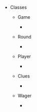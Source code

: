 * Classes

  * Game
  
    *

  * Round
  
    *

  * Player
  
    *

  * Clues
  
    *

  * Wager
  
    *
